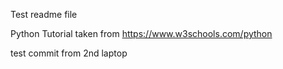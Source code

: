 Test readme file

Python Tutorial taken from https://www.w3schools.com/python

test commit from 2nd laptop